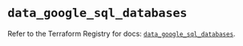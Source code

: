 # `data_google_sql_databases`

Refer to the Terraform Registry for docs: [`data_google_sql_databases`](https://registry.terraform.io/providers/hashicorp/google/5.32.0/docs/data-sources/sql_databases).
